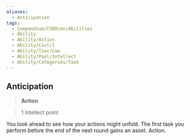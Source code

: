 ```yaml
---
aliases:
  - Anticipation
tags:
  - Compendium/CSRD/en/Abilities
  - Ability
  - Ability/Action
  - Ability/Cost/1
  - Ability/Tier/Low
  - Ability/Pool/Intellect
  - Ability/Categories/Task
---
```

  
    
## Anticipation    
>**Action**    
>1 Intellect point  
    
You look ahead to see how your actions might unfold. The first task you perform before the end of the next round gains an asset. Action.